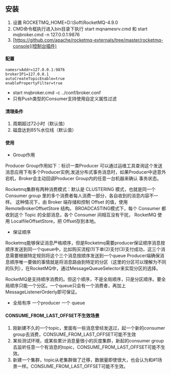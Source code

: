 ## 安装
1. 设置 ROCKETMQ_HOME=D:\Soft\RocketMQ-4.9.0
2. CMD命令框执行进入bin目录下执行 start mqnamesrv.cmd 和 start mqbroker.cmd -n 127.0.0.1:9876
3. [https://github.com/apache/rocketmq-externals/tree/master/rocketmq-console](控制台插件)
#### 配置
```
namesrvAddr=127.0.0.1:9876
brokerIP1=127.0.0.1
autoCreateTopicEnable=true
enablePropertyFilter=true
```
 - start mqbroker.cmd -c ../conf/broker.conf
 - 只有Push类型的Consumer支持使用自定义属性过滤 
#### 清理条件
 1. 周期超过72小时（默认值） 
 2. 磁盘达到85%水位线（默认值）
#### 使用
- Group作用  

Producer Group作用如下：标识一类Producer 可以通过运维工具查询这个发送消息应用下有多个Producer实例,发送分布式事务消息时，如果Producer中途意外宕机，Broker会主动回调Producer Group内的任意一台机器来确认 事务状态。

Rocketmq集群有两种消费模式：默认是 CLUSTERING 模式，也就是同一个 Consumer group 里的多个消费者每人消费一部分，各自收到的消息内容不一样。 这种情况下，由 Broker 端存储和控制 Offset 的值，使用 RemoteBrokerOffsetStore 结构。
BROADCASTING模式下，每个 Consumer 都收到这个 Topic 的全部消息，各个 Consumer 间相互没有干扰， RocketMQ 使用 LocalfileOffsetStore，把 Offset存到本地。
- 保证顺序  

Rocketmq能够保证消息严格顺序，但是Rocketmq需要producer保证顺序消息按顺序发送到同一个queue中，比如购买流程(1)下单(2)支付(3)支付成功，这三个消息需要根据特定规则将这个三个消息按顺序发送到一个queue Producer端确保消息顺序唯一要做的事情就是将消息路由到特定的分区（这里的分区可以理解为不同的队列），在RocketMQ中，通过MessageQueueSelector来实现分区的选择。

RocketMQ是支持顺序消费的。但这个顺序，不是全局顺序，只是分区顺序。要全局顺序只能一个分区。一个queue只会有一个消费者，再加上MessageListenerOrderly即可保证。

- 全局有序 一个producer 一个 queue
#### CONSUME_FROM_LAST_OFFSET不生效场景
1. 刚新建不久的一个topic，里面有一些消息曾经发送过，起一个新的consumer group去消费，CONSUME_FROM_LAST_OFFSET可能不生效
2. 某些测试环境，或某些累计消息量很小的灰度集群，新起的consumer group 去监听任意一个有消息的topic，CONSUME_FROM_LAST_OFFSET可能不生效。
3. 新建一个集群，topic从老集群做了迁移，数据量即使很大，也会认为和#1场景一样。CONSUME_FROM_LAST_OFFSET可能不生效。